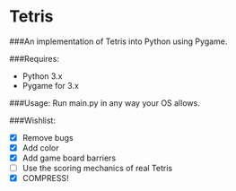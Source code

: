 Tetris
===========

###An implementation of Tetris into Python using Pygame.

###Requires:
* Python 3.x
* Pygame for 3.x

###Usage:
Run main.py in any way your OS allows.

###Wishlist:
* [X] Remove bugs
* [X] Add color
* [X] Add game board barriers
* [ ] Use the scoring mechanics of real Tetris
* [X] COMPRESS!
